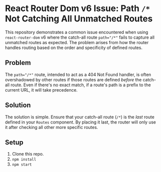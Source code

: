 # React Router Dom v6 Issue: Path `/*` Not Catching All Unmatched Routes

This repository demonstrates a common issue encountered when using `react-router-dom` v6 where the catch-all route `path="/*"` fails to capture all unmatched routes as expected.  The problem arises from how the router handles routing based on the order and specificity of defined routes.

## Problem

The `path="/*"` route, intended to act as a 404 Not Found handler, is often overshadowed by other routes if those routes are defined *before* the catch-all route.  Even if there's no exact match, if a route's path is a prefix to the current URL, it will take precedence. 

## Solution

The solution is simple.  Ensure that your catch-all route (`/*`) is the *last* route defined in your `Routes` component. By placing it last, the router will only use it after checking all other more specific routes.

## Setup

1.  Clone this repo.
2.  `npm install`
3.  `npm start`